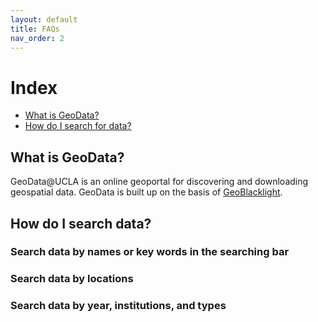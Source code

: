 ```yaml
---
layout: default
title: FAQs
nav_order: 2
---
```

# Index 
- [What is GeoData?](#what-is-geodata)
- [How do I search for data?](#how-do-i-search-data)


## What is GeoData? 
GeoData@UCLA is an online geoportal for discovering and downloading geospatial data. GeoData is built up on the basis of [GeoBlacklight](https://geoblacklight.org/). 

## How do I search data? 
### Search data by names or key words in the searching bar 

### Search data by locations 

### Search data by year, institutions, and types



